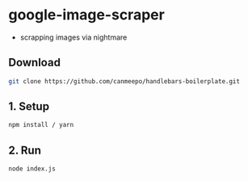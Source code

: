 # google-image-scraper
* scrapping images via nightmare

## Download 
```bash
git clone https://github.com/canmeepo/handlebars-boilerplate.git
```

## 1. Setup
```bash
npm install / yarn
```

## 2. Run
```bash
node index.js
```
